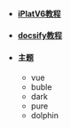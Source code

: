 - #### [iPlatV6教程](https://confluence.baocloud.cn/display/iPlatV6Doc)
- #### [docsify教程](https://docsify.js.org/#/zh-cn/)
- #### <a>主题</a>
  - <a class="demo-theme" data-theme="vue" onclick="setTheme(this)">vue</a>
  - <a class="demo-theme" data-theme="buble" onclick="setTheme(this)">buble</a>
  - <a class="demo-theme" data-theme="dark" onclick="setTheme(this)">dark</a>
  - <a class="demo-theme" data-theme="pure" onclick="setTheme(this)">pure</a>
  - <a class="demo-theme" data-theme="dolphin" onclick="setTheme(this)">dolphin</a>
  
<!-- 
- Translations
  - [:uk: English](/)
  - [:cn: 中文](/zh-cn/)
  - [:de: Deutsch](/de-de/)
  - [:es: Español](/es/)
  - [:ru: Русский](/ru-ru/)
-->